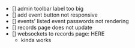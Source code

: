 - [] admin toolbar label too big
- [] add event button not responsive
- [] events' listed event passwords not rendering
- [] records page does not update
- [] websockets to records page: HERE
    - kinda works